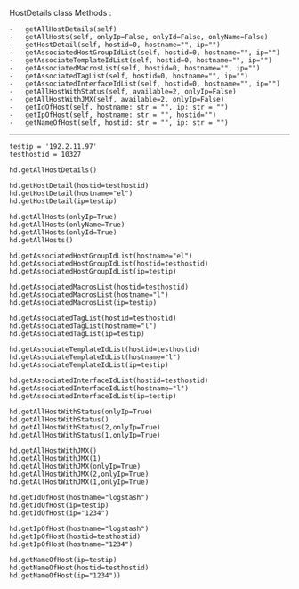 HostDetails class Methods : 

 	- 	getAllHostDetails(self)
 	- 	getAllHosts(self, onlyIp=False, onlyId=False, onlyName=False)
 	- 	getHostDetail(self, hostid=0, hostname="", ip="")
 	- 	getAssociatedHostGroupIdList(self, hostid=0, hostname="", ip="")
 	- 	getAssociateTemplateIdList(self, hostid=0, hostname="", ip="")
 	- 	getAssociatedMacrosList(self, hostid=0, hostname="", ip="")
 	- 	getAssociatedTagList(self, hostid=0, hostname="", ip="")
 	- 	getAssociatedInterfaceIdList(self, hostid=0, hostname="", ip="")
 	- 	getAllHostWithStatus(self, available=2, onlyIp=False)
 	- 	getAllHostWithJMX(self, available=2, onlyIp=False)
 	- 	getIdOfHost(self, hostname: str = "", ip: str = "")
 	- 	getIpOfHost(self, hostname: str = "", hostid="")
 	- 	getNameOfHost(self, hostid: str = "", ip: str = "")

_________________________________________________________________________________________________

    testip = '192.2.11.97'
    testhostid = 10327

    hd.getAllHostDetails()

    hd.getHostDetail(hostid=testhostid)
    hd.getHostDetail(hostname="el")
    hd.getHostDetail(ip=testip)

    hd.getAllHosts(onlyIp=True)
    hd.getAllHosts(onlyName=True)
    hd.getAllHosts(onlyId=True)
    hd.getAllHosts()

    hd.getAssociatedHostGroupIdList(hostname="el")
    hd.getAssociatedHostGroupIdList(hostid=testhostid)
    hd.getAssociatedHostGroupIdList(ip=testip)

    hd.getAssociatedMacrosList(hostid=testhostid)
    hd.getAssociatedMacrosList(hostname="l")
    hd.getAssociatedMacrosList(ip=testip)

    hd.getAssociatedTagList(hostid=testhostid)
    hd.getAssociatedTagList(hostname="l")
    hd.getAssociatedTagList(ip=testip)

    hd.getAssociateTemplateIdList(hostid=testhostid)
    hd.getAssociateTemplateIdList(hostname="l")
    hd.getAssociateTemplateIdList(ip=testip)

    hd.getAssociatedInterfaceIdList(hostid=testhostid)
    hd.getAssociatedInterfaceIdList(hostname="l")
    hd.getAssociatedInterfaceIdList(ip=testip)

    hd.getAllHostWithStatus(onlyIp=True)
    hd.getAllHostWithStatus()
    hd.getAllHostWithStatus(2,onlyIp=True)
    hd.getAllHostWithStatus(1,onlyIp=True)

    hd.getAllHostWithJMX()
    hd.getAllHostWithJMX(1)
    hd.getAllHostWithJMX(onlyIp=True)
    hd.getAllHostWithJMX(2,onlyIp=True)
    hd.getAllHostWithJMX(1,onlyIp=True)

    hd.getIdOfHost(hostname="logstash")
    hd.getIdOfHost(ip=testip)
    hd.getIdOfHost(ip="1234")

    hd.getIpOfHost(hostname="logstash")
    hd.getIpOfHost(hostid=testhostid)
    hd.getIpOfHost(hostname="1234")

    hd.getNameOfHost(ip=testip)
    hd.getNameOfHost(hostid=testhostid)
    hd.getNameOfHost(ip="1234")) 